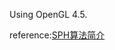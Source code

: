 Using OpenGL 4.5.



reference:[SPH算法简介](https://thecodeway.com/blog/?s=SPH%E7%AE%97%E6%B3%95%E7%AE%80%E4%BB%8B)